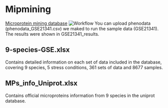 # Mipmining
[Microprotein mining database](https://weilab.sjtu.edu.cn/mipmining/)
![Workflow](https://raw.githubusercontent.com/GlancerZ/Mipmining/main/workflow.png)
You can upload phenodata (phenodata_GSE21341.csv) we maked to run the sample data (GSE21341).  
The results were shown in GSE21341_results.  

9-species-GSE.xlsx  
---
Contains detailed information on each set of data included in the database, covering 9 species, 5 stress conditions, 361 sets of data and 8677 samples.  

MPs_info_Uniprot.xlsx  
---
Contains official microproteins information from 9 species in the uniprot database.
